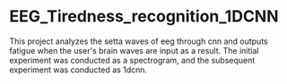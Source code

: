 # EEG_Tiredness_recognition_1DCNN
This project analyzes the setta waves of eeg through cnn and outputs fatigue when the user's brain waves are input as a result. The initial experiment was conducted as a spectrogram, and the subsequent experiment was conducted as 1dcnn.
